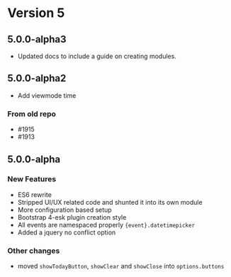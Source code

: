 # Version 5

## 5.0.0-alpha3
* Updated docs to include a guide on creating modules.

## 5.0.0-alpha2

* Add viewmode time

### From old repo
* #1915
* #1913

## 5.0.0-alpha

### New Features

* ES6 rewrite
* Stripped UI/UX related code and shunted it into its own module
* More configuration based setup
* Bootstrap 4-esk plugin creation style
* All events are namespaced properly `{event}.datetimepicker`
* Added a jquery no conflict option

### Other changes

* moved `showTodayButton`, `showClear` and `showClose` into `options.buttons`